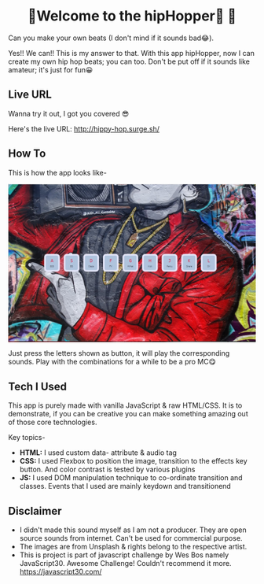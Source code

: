 # <h1 align="center"> 👋Welcome to the hipHopper🎵 👋 </h1>
Can you make your own beats (I don't mind if it sounds bad😂). 

Yes!! We can!! This is my answer to that. 
With this app hipHopper, now I can create my own hip hop beats; you can too. Don't be put off if it sounds like amateur; it's just for fun😀


## Live URL
Wanna try it out, I got you covered 😎

Here's the live URL: http://hippy-hop.surge.sh/

## How To
This is how the app looks like-


<img width="700" align="center" src="./img/demo.jpg"/>

Just press the letters shown as button, it will play the corresponding sounds. Play with the combinations for a while to be a pro MC😋

## Tech I Used
This app is purely made with vanilla JavaScript & raw HTML/CSS. It is to demonstrate, if you can be creative you can make something amazing out of those core technologies.

Key topics-
+ **HTML:** I used custom data- attribute & audio tag
+ **CSS:** I used Flexbox to position the image, transition to the effects key button. And color contrast is tested by various plugins
+ **JS:** I used DOM manipulation technique to co-ordinate transition and classes. Events that I used are mainly keydown and transitionend

## Disclaimer
+ I didn't made this sound myself as I am not a producer. They are open source sounds from internet. Can't be used for commercial purpose.
+ The images are from Unsplash & rights belong to the respective artist.
+ This is project is part of javascript challenge by Wes Bos namely JavaScript30. Awesome Challenge! Couldn't recommend it more. https://javascript30.com/

